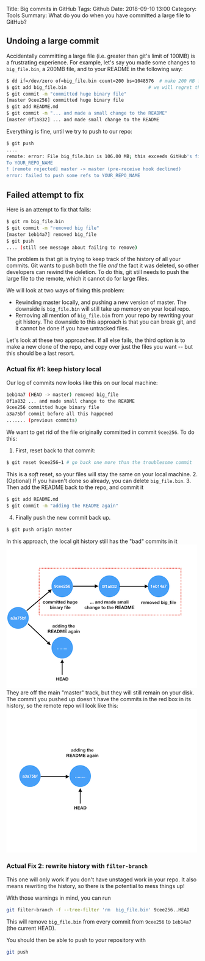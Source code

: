 Title: Big commits in GitHub
Tags: Github
Date: 2018-09-10 13:00
Category: Tools
Summary: What do you do when you have committed a large file to GitHub?

## Undoing a large commit

Accidentally committing a large file (i.e. greater than git's limit of 100MB) is a frustrating experience. For example, let's say you made some changes to `big_file.bin`, a 200MB file, and to your README in the following way:
```bash
$ dd if=/dev/zero of=big_file.bin count=200 bs=1048576  # make 200 MB file
$ git add big_file.bin                              # we will regret this!
$ git commit -m "committed huge binary file"
[master 9cee256] committed huge binary file
$ git add README.md
$ git commit -m "... and made a small change to the README"
[master 0f1a832] ... and made small change to the README
```
Everything is fine, until we try to push to our repo:
```bash
$ git push
....
remote: error: File big_file.bin is 106.00 MB; this exceeds GitHub's file size limit of 100.00 MB
To YOUR_REPO_NAME
! [remote rejected] master -> master (pre-receive hook declined)
error: failed to push some refs to YOUR_REPO_NAME
```

## Failed attempt to fix

Here is an attempt to fix that fails:
```bash
$ git rm big_file.bin
$ git commit -m "removed big file"
[master 1eb14a7] removed big_file
$ git push
.... (still see message about failing to remove)
```

The problem is that git is trying to keep track of the history of all your commits. Git wants to push both the file *and* the fact it was deleted, so other developers can rewind the deletion. To do this, git still needs to push the large file to the remote, which it cannot do for large files.

We will look at two ways of fixing this problem:
* Rewinding master locally, and pushing a new version of master. The downside is `big_file.bin` will still take up memory on your local repo.
* Removing all mention of `big_file.bin` from your repo by rewriting your git history. The downside to this approach is that you can break git, and it cannot be done if you have untracked files.

Let's look at these two approaches. If all else fails, the third option is to make a new clone of the repo, and copy over just the files you want -- but this should be a last resort.

### Actual fix #1: keep history local

Our log of commits now looks like this on our local machine:
```bash
1eb14a7 (HEAD -> master) removed big_file
0f1a832 ... and made small change to the README
9cee256 committed huge binary file
a3a75bf commit before all this happened
....... (previous commits)
```

We want to get rid of the file originally committed in commit `9cee256`. To do this:
1. First, reset back to that commit:
```bash
$ git reset 9cee256~1 # go back one more than the troublesome commit
```
This is a _soft_ reset, so your files will stay the same on your local machine.
2. (Optional) If you haven't done so already, you can delete `big_file.bin`.
3. Then add the README back to the repo, and commit it
```bash
$ git add README.md
$ git commit -m "adding the README again"
```
4. Finally push the new commit back up.
```bash
$ git push origin master
```

In this approach, the local git history still has the "bad" commits in it
![what the local branches look like](images/github_local.png)
They are off the main "master" track, but they will still remain on your disk. The commit you pushed up doesn't have the commits in the red box in its history, so the remote repo will look like this:
![what the remote branch looks like](images/github_remote.png)

### Actual Fix 2: rewrite history with `filter-branch`

This one will only work if you don't have unstaged work in your repo. It also means rewriting the history, so there is the potential to mess things up!

With those warnings in mind, you can run
```bash
git filter-branch -f --tree-filter 'rm  big_file.bin' 9cee256..HEAD
```
This will remove `big_file.bin` from every commit from `9cee256` to `1eb14a7` (the current HEAD).

You should then be able to push to your repository with
```bash
git push
```
